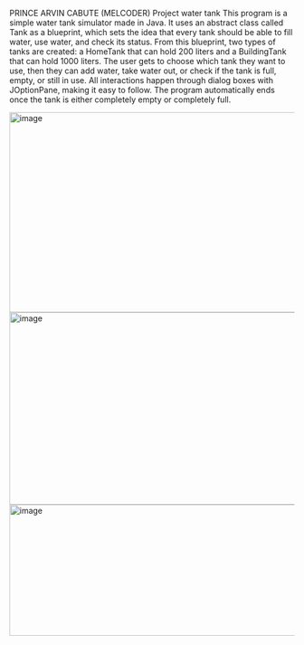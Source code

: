 PRINCE ARVIN CABUTE (MELCODER)
Project water tank
This program is a simple water tank simulator made in Java. It uses an abstract class called Tank as a blueprint, which sets the idea that every tank should be able to fill water, use water, and check its status. From this blueprint, two types of tanks are created: a HomeTank that can hold 200 liters and a BuildingTank that can hold 1000 liters. The user gets to choose which tank they want to use, then they can add water, take water out, or check if the tank is full, empty, or still in use. All interactions happen through dialog boxes with JOptionPane, making it easy to follow. The program automatically ends once the tank is either completely empty or completely full.


<img width="597" height="354" alt="image" src="https://github.com/user-attachments/assets/e49965aa-e4b9-4614-924f-b8f6687c6116" />
<img width="639" height="340" alt="image" src="https://github.com/user-attachments/assets/d6639cb3-a930-43e6-8b56-bd353ed9cb24" />
<img width="514" height="232" alt="image" src="https://github.com/user-attachments/assets/15859dd5-4834-4347-baf1-e2b8e5146dcb" />
